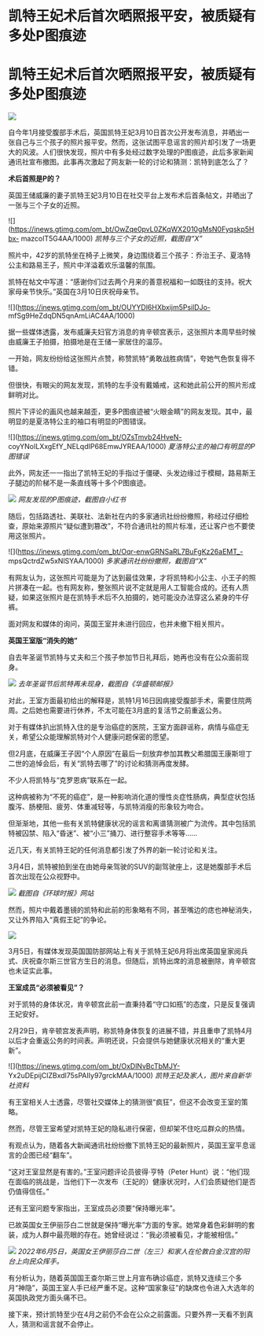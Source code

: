 # 凯特王妃术后首次晒照报平安，被质疑有多处P图痕迹

# 凯特王妃术后首次晒照报平安，被质疑有多处P图痕迹

![](https://inews.gtimg.com/om_bt/OuJEcZTGeuzSCToEEXQw8NhkdsWg16xkBi3hhUgOHaj3AAA/1000)

自今年1月接受腹部手术后，英国凯特王妃3月10日首次公开发布消息，并晒出一张自己与三个孩子的照片报平安。然而，这张试图平息谣言的照片却引发了一场更大的风波。人们很快发现，照片中有多处经过数字处理的P图痕迹，此后多家新闻通讯社宣布撤图。此事再次激起了网友新一轮的讨论和猜测：凯特到底怎么了？

**术后首照是P的？**

英国王储威廉的妻子凯特王妃3月10日在社交平台上发布术后首条帖文，并晒出了一张与三个子女的近照。

![](https://inews.gtimg.com/om_bt/OwZqe0pvL0ZKqWX2010gMsN0Fyqskp5Hbx-
mazcolT5G4AA/1000) _凯特与三个子女的近照，截图自“X”_

照片中，42岁的凯特坐在椅子上微笑，身边围绕着三个孩子：乔治王子、夏洛特公主和路易王子，照片中洋溢着欢乐温馨的氛围。

凯特在帖文中写道：“感谢你们过去两个月来的善意祝福和一如既往的支持。祝大家母亲节快乐。”英国在3月10日庆祝母亲节。

![](https://inews.gtimg.com/om_bt/OUYYDl6HXbxijm5PsilDJo-
mfSg9HeZdqDN5qnAmLiAC4AA/1000)

据一些媒体透露，发布威廉夫妇官方消息的肯辛顿宫表示，这张照片本周早些时候由威廉王子拍摄，拍摄地是在王储一家居住的温莎。

一开始，网友纷纷给这张照片点赞，称赞凯特“勇敢战胜病情”，夸她气色恢复得不错。

但很快，有眼尖的网友发现，凯特的左手没有戴婚戒，这和她此前公开的照片形成鲜明对比。

照片下评论的画风也越来越歪，更多P图痕迹被“火眼金睛”的网友发现。其中，最明显的是夏洛特公主的袖口有明显的P图错误。

![](https://inews.gtimg.com/om_bt/OZsTmvb24HveN-
coyYNoILXxgEfY_NELqdIP68EmwJYREAA/1000) _夏洛特公主的袖口有明显的P图错误_

此外，网友还一一指出了凯特王妃的手指过于僵硬、头发边缘过于模糊，路易斯王子腿边的阶梯不是一条直线等十多个P图痕迹。

![](https://inews.gtimg.com/om_bt/ObbGrEq5yreKds-8uQVgHBCAfdqr5tzCrqueTjbTc9St8AA/1000)
_网友发现的P图痕迹，截图自小红书_

随后，包括路透社、美联社、法新社在内的多家通讯社纷纷撤照，称经过仔细检查，原始来源照片“疑似遭到篡改”，不符合通讯社的照片标准，还让客户也不要使用这张照片。

![](https://inews.gtimg.com/om_bt/Oqr-enwGRNSaRL7BuFgKz26aEMT_-
mpsQctrdZw5xNlSYAA/1000) _多家通讯社纷纷撤照，截图自“X”_

有网友认为，这张照片可能是为了达到最佳效果，才将凯特和小公主、小王子的照片拼凑在一起。也有网友称，整张照片说不定就是用人工智能合成的。还有人质疑，如果这张照片是在凯特手术后不久拍摄的，她可能没办法穿这么紧身的牛仔裤。

面对网友和媒体的询问，英国王室并未进行回应，也并未撤下相关照片。

**英国王室版“消失的她”**

自去年圣诞节凯特与丈夫和三个孩子参加节日礼拜后，她再也没有在公众面前现身。

![](https://inews.gtimg.com/om_bt/OLEtOHKwsZHhXwl7ytybb2rGW5YhelmIvdeDhDJ0qcTjwAA/1000)
_去年圣诞节后凯特再未现身，截图自《华盛顿邮报》_

对此，王室方面最初给出的解释是，凯特1月16日因病接受腹部手术，需要住院两周。之后她也需要进行休养，不太可能在3月底的复活节之前重返公务。

对于有媒体扒出凯特入住的是专治癌症的医院，王室方面辟谣称，病情与癌症无关，希望公众能理解凯特对个人健康问题保密的愿望。

但2月底，在威廉王子因“个人原因”在最后一刻放弃参加其教父希腊国王康斯坦丁二世的追悼会后，有关“凯特去哪了”的讨论和猜测再度发酵。

不少人将凯特与“克罗恩病”联系在一起。

这种病被称为“不死的癌症”，是一种影响消化道的慢性炎症性肠病，典型症状包括腹泻、肠梗阻、疲劳、体重减轻等，与凯特消瘦的形象较为吻合。

但渐渐地，其他一些有关凯特健康状况的谣言和离谱猜测被广为流传。其中包括凯特被囚禁、陷入“昏迷”、被“小三”捅刀、进行整容手术等等……

近几天，有关凯特王妃的任何消息都引发了外界的新一轮讨论和关注。

3月4日，凯特被拍到坐在由她母亲驾驶的SUV的副驾驶座上，这是她腹部手术后首次出现在公众视野中。

![](https://inews.gtimg.com/om_bt/OUtUMp6jUuuocakOGZhaXTBM8Pws0uj0qxK3Y0ible6PEAA/1000)
_截图自《环球时报》网站_

然而，照片中戴着墨镜的凯特和此前的形象略有不同，甚至嘴边的痣也神秘消失，又让外界陷入“真假王妃”的争论。

![](https://inews.gtimg.com/om_bt/Obe6pVAj8V18EnTDSTCxnvAprzjhc6A79KYfGIipLSzxIAA/1000)

3月5日，有媒体发现英国国防部网站上有关于凯特王妃6月将出席英国皇家阅兵式、庆祝查尔斯三世官方生日的消息。但随后，凯特出席的消息被删除，肯辛顿宫也未证实此事。

**王室成员“必须被看见”？**

对于凯特的身体状况，肯辛顿宫此前一直秉持着“守口如瓶”的态度，只是反复强调王妃安好。

2月29日，肯辛顿宫发表声明，称凯特身体恢复的进展不错，并且重申了凯特4月以后才会重返公务的时间表。声明还说，只会提供与她健康状况相关的“重大更新”。

![](https://inews.gtimg.com/om_bt/OxDlNvBcTbMJY-
Yx2uDEpijClZBxdl75sPAIIy97grckMAA/1000) _凯特王妃及家人，图片来自新华社资料_

有王室相关人士透露，尽管社交媒体上的猜测很“疯狂”，但这不会改变王室的策略。

然而，尽管王室希望对凯特王妃的隐私进行保密，但却架不住吃瓜群众的热情。

有观点认为，随着各大新闻通讯社纷纷撤下凯特王妃的最新照片，英国王室平息谣言的企图已经“翻车”。

“这对王室显然是有害的。”王室问题评论员彼得·亨特（Peter
Hunt）说：“他们现在面临的挑战是，当他们下一次发布（王妃的）健康状况时，人们会质疑他们是否仍值得信任。”

还有王室问题专家指出，王室成员必须要“保持曝光率”。

已故英国女王伊丽莎白二世就是保持“曝光率”方面的专家。她常身着色彩鲜明的套装，成为人群中最亮眼的存在。她曾经说过：“我必须被看见，才能被相信。”

![](https://inews.gtimg.com/om_bt/OjZJvJJjuPDi04LUo4Ri9YDAhbzKPqnedW87n0JW4X6PAAA/1000)
_2022年6月5日，英国女王伊丽莎白二世（左三）和家人在伦敦白金汉宫的阳台上向民众挥手。_

有分析认为，随着英国国王查尔斯三世上月宣布确诊癌症，凯特又连续三个多月“神隐”，英国王室人手已经严重不足。这种“国家象征”的缺席也令进入大选年的英国执政党方面头痛不已。

接下来，预计凯特至少在4月之前仍不会在公众之前露面。只要外界一天看不到真人，猜测和谣言就不会停止。


